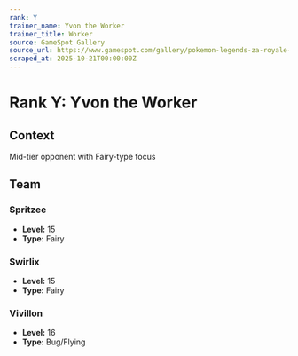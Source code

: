 ```yaml
---
rank: Y
trainer_name: Yvon the Worker
trainer_title: Worker
source: GameSpot Gallery
source_url: https://www.gamespot.com/gallery/pokemon-legends-za-royale-trainers/2900-7141/
scraped_at: 2025-10-21T00:00:00Z
---
```


# Rank Y: Yvon the Worker

## Context
Mid-tier opponent with Fairy-type focus

## Team

### Spritzee
- **Level:** 15
- **Type:** Fairy

### Swirlix
- **Level:** 15
- **Type:** Fairy

### Vivillon
- **Level:** 16
- **Type:** Bug/Flying
